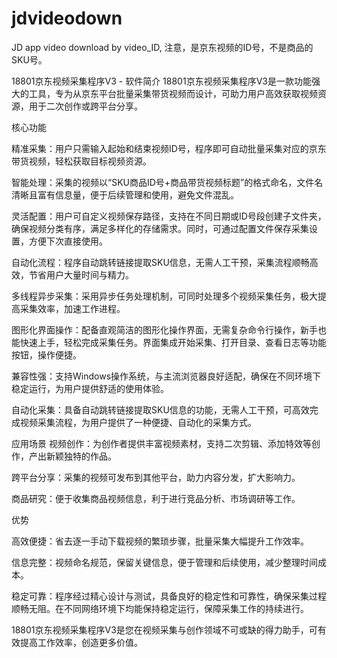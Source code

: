 # jdvideodown
JD app video download by video_ID, 
注意，是京东视频的ID号，不是商品的SKU号。

18801京东视频采集程序V3 - 软件简介
18801京东视频采集程序V3是一款功能强大的工具，专为从京东平台批量采集带货视频而设计，可助力用户高效获取视频资源，用于二次创作或跨平台分享。


核心功能

精准采集：用户只需输入起始和结束视频ID号，程序即可自动批量采集对应的京东带货视频，轻松获取目标视频资源。

智能处理：采集的视频以“SKU商品ID号+商品带货视频标题”的格式命名，文件名清晰且富有信息量，便于后续管理和使用，避免文件混乱。

灵活配置：用户可自定义视频保存路径，支持在不同日期或ID号段创建子文件夹，确保视频分类有序，满足多样化的存储需求。同时，可通过配置文件保存采集设置，方便下次直接使用。

自动化流程：程序自动跳转链接提取SKU信息，无需人工干预，采集流程顺畅高效，节省用户大量时间与精力。

多线程异步采集：采用异步任务处理机制，可同时处理多个视频采集任务，极大提高采集效率，加速工作进程。

图形化界面操作：配备直观简洁的图形化操作界面，无需复杂命令行操作，新手也能快速上手，轻松完成采集任务。界面集成开始采集、打开目录、查看日志等功能按钮，操作便捷。

兼容性强：支持Windows操作系统，与主流浏览器良好适配，确保在不同环境下稳定运行，为用户提供舒适的使用体验。

自动化采集：具备自动跳转链接提取SKU信息的功能，无需人工干预，可高效完成视频采集流程，为用户提供了一种便捷、自动化的采集方式。



应用场景
视频创作：为创作者提供丰富视频素材，支持二次剪辑、添加特效等创作，产出新颖独特的作品。

跨平台分享：采集的视频可发布到其他平台，助力内容分发，扩大影响力。

商品研究：便于收集商品视频信息，利于进行竞品分析、市场调研等工作。



优势

高效便捷：省去逐一手动下载视频的繁琐步骤，批量采集大幅提升工作效率。

信息完整：视频命名规范，保留关键信息，便于管理和后续使用，减少整理时间成本。

稳定可靠：程序经过精心设计与测试，具备良好的稳定性和可靠性，确保采集过程顺畅无阻。在不同网络环境下均能保持稳定运行，保障采集工作的持续进行。

18801京东视频采集程序V3是您在视频采集与创作领域不可或缺的得力助手，可有效提高工作效率，创造更多价值。
